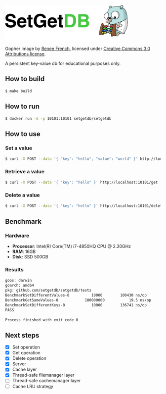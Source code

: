 <img src="./logo.png" width="400" />

Gopher image by [Renee French][rf], licensed under [Creative Commons 3.0 Attributions license][cc3-by].

A persistent key-value db for educational purposes only.

## How to build
```sh
$ make build
```

## How to run
```sh
$ docker run -d -p 10101:10101 setgetdb/setgetdb
```

## How to use

### Set a value
```sh
$ curl -X POST --data '{ "key": "hello", "value": "world" }' http://localhost:10101/set
```

### Retrieve a value
```sh
$ curl -X POST --data '{ "key": "hello" }' http://localhost:10101/get
```

### Delete a value
```sh
$ curl -X POST --data '{ "key": "hello" }' http://localhost:10101/delete
```

## Benchmark

### Hardware
- **Processor**: Intel(R) Core(TM) i7-4850HQ CPU @ 2.30GHz
- **RAM**: 16GB
- **Disk**: SSD 500GB

### Results
```
goos: darwin
goarch: amd64
pkg: github.com/setgetdb/setgetdb/tests
BenchmarkSetDifferentValues-8   	   10000	    100430 ns/op
BenchmarkGetSameValues-8        	100000000	        19.5 ns/op
BenchmarkSetDifferentKeys-8     	   10000	    136741 ns/op
PASS

Process finished with exit code 0
```

## Next steps
- [X] Set operation
- [X] Get operation
- [X] Delete operation
- [X] Server
- [X] Cache layer
- [X] Thread-safe filemanager layer
- [ ] Thread-safe cachemanager layer
- [ ] Cache LRU strategy

[rf]: https://reneefrench.blogspot.com/
[cc3-by]: https://creativecommons.org/licenses/by/3.0/
